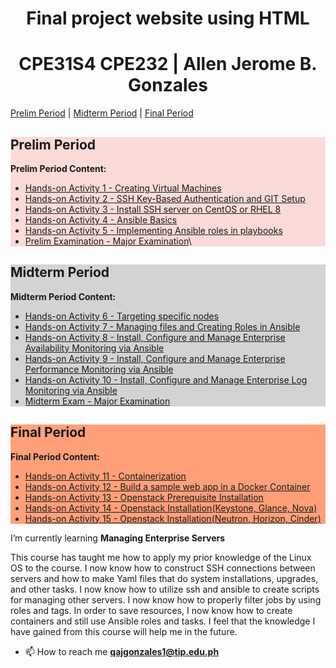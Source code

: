 <h1 align="center"><strong>Final project website using  HTML</strong></h1>
<h1 align="center">CPE31S4 CPE232 | Allen Jerome B. Gonzales</h1>

<a href="#prelim">Prelim Period</a> | 
<a href="#midterm">Midterm Period</a> | 
<a href="#final">Final Period</a>

<summary style="background-color: #FADBD8;">
  
## Prelim Period <a name="prelim"></a>

**Prelim Period Content:**

- [Hands-on Activity 1 - Creating Virtual Machines](https://github.com/qajgonzales1/HOA1.git)
- [Hands-on Activity 2 - SSH Key-Based Authentication and GIT Setup](https://github.com/qajgonzales1/HOA2.git)
- [Hands-on Activity 3 - Install SSH server on CentOS or RHEL 8](https://github.com/qajgonzales1/HOA3.git)
- [Hands-on Activity 4 - Ansible Basics](https://github.com/qajgonzales1/HOA4.git)
- [Hands-on Activity 5 - Implementing Ansible roles in playbooks](https://github.com/qajgonzales1/HOA5.git)
- [Prelim Examination - Major Examination](https://github.com/qajgonzales1/Gonzales_PrelimExam.git)\
  
</summary>

<summary style="background-color: #d3d3d3;">
  
## Midterm Period <a name="midterm"></a>

**Midterm Period Content:**

- [Hands-on Activity 6 - Targeting specific nodes](https://github.com/qajgonzales1/HOA6.git)
- [Hands-on Activity 7 - Managing files and Creating Roles in Ansible](https://github.com/qajgonzales1/HOA7.git)
- [Hands-on Activity 8 - Install, Configure and Manage Enterprise Availability Monitoring via Ansible](https://github.com/qajgonzales1/HOA-8.git)
- [Hands-on Activity 9 - Install, Configure and Manage Enterprise Performance Monitoring via Ansible](https://github.com/qajgonzales1/HOA9.git)
- [Hands-on Activity 10 - Install, Configure and Manage Enterprise Log Monitoring via Ansible](https://github.com/qajgonzales1/HOA10.git)
- [Midterm Exam - Major Examination](https://github.com/qajgonzales1/CPE_MIDEXAM_GONZALES.git)
  
</summary>

<summary style="background-color: #ffa07a;">

## Final Period <a name="final"></a>

**Final Period Content:**

- [Hands-on Activity 11 - Containerization](https://github.com/qajgonzales1/HOA11.git)
- [Hands-on Activity 12 - Build a sample web app in a Docker Container](https://github.com/qajgonzales1/HOA12.git)
- [Hands-on Activity 13 - Openstack Prerequisite Installation](https://github.com/qajgonzales1/HOA13.git)
- [Hands-on Activity 14 - Openstack Installation(Keystone, Glance, Nova)](https://github.com/qajgonzales1/HOA14.git)
- [Hands-on Activity 15 - Openstack Installation(Neutron, Horizon, Cinder)](https://github.com/qajgonzales1/HOA15.git)
  
</summary>

I’m currently learning **Managing Enterprise Servers**

This course has taught me how to apply my prior knowledge of the Linux OS to the course. I now know how to construct SSH connections between servers and how to make Yaml files that do system installations, upgrades, and other tasks. I now know how to utilize ssh and ansible to create scripts for managing other servers. I now know how to properly filter jobs by using roles and tags. In order to save resources, I now know how to create containers and still use Ansible roles and tasks. I feel that the knowledge I have gained from this course will help me in the future.

- 📫 How to reach me **qajgonzales1@tip.edu.ph**
